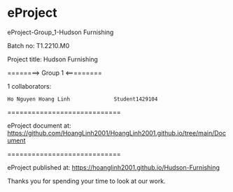 # eProject
eProject-Group_1-Hudson Furnishing 

Batch no: T1.2210.M0

Project title: Hudson Furnishing 

========> Group 1 <=========

1 collaborators:

    Ho Nguyen Hoang Linh              Student1429104

============================

eProject document at: https://github.com/HoangLinh2001/HoangLinh2001.github.io/tree/main/Document

============================

eProject published at: https://hoanglinh2001.github.io/Hudson-Furnishing


Thanks you for spending your time to look at our work.
